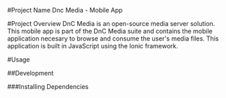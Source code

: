 #Project Name
Dnc Media - Mobile App

#Project Overview
DnC Media is an open-source media server solution. This mobile app is part of the DnC Media suite and contains the mobile application necesary to browse and consume the user's media files. This application is built in JavaScript using the Ionic framework.

#Usage

##Development

###Installing Dependencies


